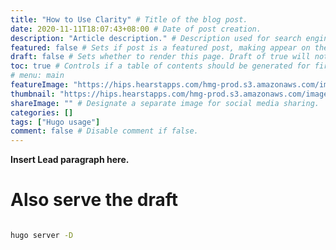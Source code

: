 ```yaml
---
title: "How to Use Clarity" # Title of the blog post.
date: 2020-11-11T18:07:43+08:00 # Date of post creation.
description: "Article description." # Description used for search engine.
featured: false # Sets if post is a featured post, making appear on the home page side bar.
draft: false # Sets whether to render this page. Draft of true will not be rendered.
toc: true # Controls if a table of contents should be generated for first-level links automatically.
# menu: main
featureImage: "https://hips.hearstapps.com/hmg-prod.s3.amazonaws.com/images/dog-puppy-on-garden-royalty-free-image-1586966191.jpg" # Sets featured image on blog post.
thumbnail: "https://hips.hearstapps.com/hmg-prod.s3.amazonaws.com/images/dog-puppy-on-garden-royalty-free-image-1586966191.jpg" # Sets thumbnail image appearing inside card on homepage.
shareImage: "" # Designate a separate image for social media sharing.
categories: []
tags: ["Hugo usage"]
comment: false # Disable comment if false.
---
```


**Insert Lead paragraph here.**

<!--more-->


# Also serve the draft



```sh

hugo server -D 
```

